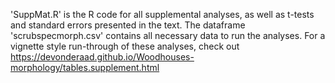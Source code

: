 'SuppMat.R' is the R code for all supplemental analyses, as well as t-tests and standard errors presented in the text.
The dataframe 'scrubspecmorph.csv' contains all necessary data to run the analyses.
For a vignette style run-through of these analyses, check out https://devonderaad.github.io/Woodhouses-morphology/tables.supplement.html
